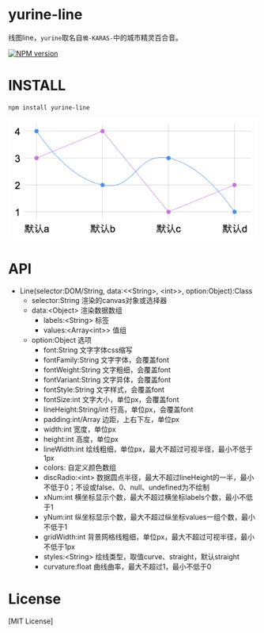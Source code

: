 # yurine-line

线图line，`yurine`取名自`鴉-KARAS-`中的城市精灵百合音。

[![NPM version](https://badge.fury.io/js/yurine-line.png)](https://npmjs.org/package/yurine-line)

# INSTALL
```
npm install yurine-line
```

[![preview](https://raw.githubusercontent.com/yurine-graphics/line/master/preview.png)](https://github.com/yurine-graphics/line)

# API
 * Line(selector:DOM/String, data:\<\<String>, \<int>>, option:Object):Class
   * selector:String 渲染的canvas对象或选择器
   * data:\<Object> 渲染数据数组
     - labels:\<String> 标签
     - values:\<Array\<int>> 值组 
   * option:Object 选项
     - font:String 文字字体css缩写
     - fontFamily:String 文字字体，会覆盖font
     - fontWeight:String 文字粗细，会覆盖font
     - fontVariant:String 文字异体，会覆盖font
     - fontStyle:String 文字样式，会覆盖font
     - fontSize:int 文字大小，单位px，会覆盖font
     - lineHeight:String/int 行高，单位px，会覆盖font
     - padding:int/Array 边距，上右下左，单位px
     - width:int 宽度，单位px
     - height:int 高度，单位px
     - lineWidth:int 绘线粗细，单位px，最大不超过可视半径，最小不低于1px
     - colors:<String> 自定义颜色数组
     - discRadio:\<int> 数据圆点半径，最大不超过lineHeight的一半，最小不低于0；不设或false、0、null、undefined为不绘制
     - xNum:int 横坐标显示个数，最大不超过横坐标labels个数，最小不低于1
     - yNum:int 纵坐标显示个数，最大不超过纵坐标values一组个数，最小不低于1
     - gridWidth:int 背景网格线粗细，单位px，最大不超过可视半径，最小不低于1px
     - styles:\<String> 绘线类型，取值curve、straight，默认straight
     - curvature:float 曲线曲率，最大不超过1，最小不低于0

# License
[MIT License]
